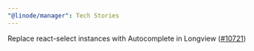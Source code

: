 ```yaml
---
"@linode/manager": Tech Stories
---
```


Replace react-select instances with Autocomplete in Longview ([#10721](https://github.com/linode/manager/pull/10721))
